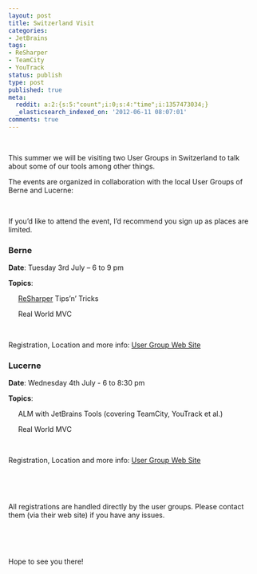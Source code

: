 ```yaml
---
layout: post
title: Switzerland Visit
categories:
- JetBrains
tags:
- ReSharper
- TeamCity
- YouTrack
status: publish
type: post
published: true
meta:
  reddit: a:2:{s:5:"count";i:0;s:4:"time";i:1357473034;}
  _elasticsearch_indexed_on: '2012-06-11 08:07:01'
comments: true
---
```

<p align="left">&nbsp;</p> <p align="left">This summer we will be visiting two User Groups in Switzerland to talk about some of our tools among other things. </p> <p align="left">The events are organized in collaboration with the local User Groups of Berne and Lucerne:</p> <p align="left">&nbsp;</p> <p align="left">If you’d like to attend the event, I’d recommend you sign up as places are limited. </p> <h3 align="left">Berne</h3> <p align="left"><strong>Date</strong>: Tuesday 3rd July – 6 to 9 pm</p> <p align="left"><strong>Topics</strong>: </p> <p align="left">&nbsp;&nbsp;&nbsp;&nbsp; <a href="http://www.jetbrains.com/resharper">ReSharper</a> Tips’n’ Tricks </p> <p align="left">&nbsp;&nbsp;&nbsp;&nbsp; Real World MVC </p> <p align="left">&nbsp;</p> <p align="left">Registration, Location and more info: <a href="http://dnug-bern.ch/Events.aspx">User Group Web Site</a></p> <h3 align="left">Lucerne</h3> <p align="left"><strong>Date</strong>: Wednesday 4th July - 6 to 8:30 pm</p> <p align="left"><strong>Topics</strong>: </p> <p align="left">&nbsp;&nbsp;&nbsp;&nbsp; ALM with JetBrains Tools (covering TeamCity, YouTrack et al.) </p> <p align="left">&nbsp;&nbsp;&nbsp;&nbsp; Real World MVC </p> <p align="left">&nbsp;</p> <p align="left">Registration, Location and more info: <a href="https://www.xing.com/events/alm-real-world-mvc-hadi-hariri-1098256">User Group Web Site</a></p> <p align="left">&nbsp;</p> <p align="left">&nbsp;</p> <p align="left">All registrations are handled directly by the user groups. Please contact them (via their web site) if you have any issues. </p> <p align="left">&nbsp;</p> <p align="left">&nbsp;</p> <p align="left">Hope to see you there!</p>
